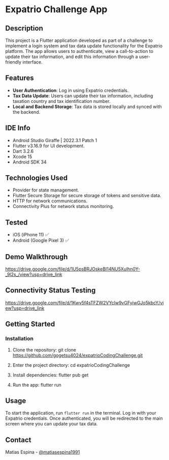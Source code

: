# Expatrio Challenge App

## Description
This project is a Flutter application developed as part of a challenge to implement a login system and tax data update functionality for the Expatrio platform. The app allows users to authenticate, view a call-to-action to update their tax information, and edit this information through a user-friendly interface.

## Features
- **User Authentication**: Log in using Expatrio credentials.
- **Tax Data Update**: Users can update their tax information, including taxation country and tax identification number.
- **Local and Backend Storage**: Tax data is stored locally and synced with the backend.

## IDE Info
- Android Studio Giraffe | 2022.3.1 Patch 1
- Flutter v3.16.9 for UI development.
- Dart 3.2.6
- Xcode 15
- Android SDK 34


## Technologies Used
- Provider for state management.
- Flutter Secure Storage for secure storage of tokens and sensitive data.
- HTTP for network communications.
- Connectivity Plus for network status monitoring.

## Tested
- iOS (iPhone 11) ✅
- Android (Google Pixel 3) ✅

## Demo Walkthrough
https://drive.google.com/file/d/1U5psBRJOskeBI14NU5Xulhn0Y-_9l2s_/view?usp=drive_link

## Connectivity Status Testing
https://drive.google.com/file/d/1Kwv5f4sTFZW2VYclw9vGFyiwGJo5kbcY/view?usp=drive_link

## Getting Started


### Installation
1. Clone the repository:
   git clone https://github.com/gogetsu4024/expatrioCodingChallenge.git


2. Enter the project directory:
   cd expatrioCodingChallenge


3. Install dependencies:
   flutter pub get


4. Run the app:
   flutter run


## Usage
To start the application, run `flutter run` in the terminal. Log in with your Expatrio credentials. Once authenticated, you will be redirected to the main screen where you can update your tax data.


## Contact
Matias Espina - [@matiasespina1991](https://www.linkedin.com/in/matiasespina/)
